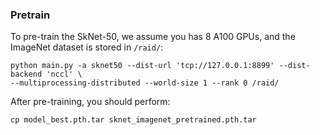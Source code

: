 ### Pretrain

To pre-train the SkNet-50, we assume you has $8$ A100 GPUs, and the ImageNet dataset is stored in `/raid/`:
```
python main.py -a sknet50 --dist-url 'tcp://127.0.0.1:8899' --dist-backend 'nccl' \
--multiprocessing-distributed --world-size 1 --rank 0 /raid/
```

After pre-training, you should perform: 
```
cp model_best.pth.tar sknet_imagenet_pretrained.pth.tar
```
